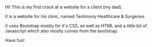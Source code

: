 Hi! This is my first crack at a website for a client (my dad).

It is a website for his clinic, named Testimony Healthcare & Surgeries.

It uses Bootstrap mostly for it's CSS, as well as HTML and a little bit of Javascript which also mostly comes from the bootstrap.

Have fun!
